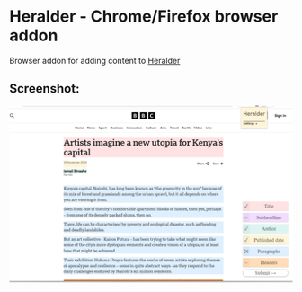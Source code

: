 # Heralder - Chrome/Firefox browser addon
Browser addon for adding content to [Heralder](https://github.com/doihaveto/heralder)

## Screenshot:
![Screenshot](https://raw.githubusercontent.com/doihaveto/heralder-browser-addon/refs/heads/main/screenshot.png)
